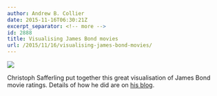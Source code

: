 ```yaml
---
author: Andrew B. Collier
date: 2015-11-16T06:30:21Z
excerpt_separator: <!-- more -->
id: 2888
title: Visualising James Bond movies
url: /2015/11/16/visualising-james-bond-movies/
---
```


<!--more-->

<img src="/img/2015/11/bond-full.png">

Christoph Safferling put together this great visualisation of James Bond movie ratings. Details of how he did are on [his blog](http://opiateforthemass.es/articles/james-bond-film-ratings/).
